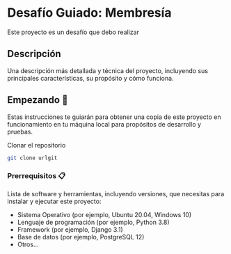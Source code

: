 # Desafío Guiado: Membresía

Este proyecto es un desafío que debo realizar

## Descripción

Una descripción más detallada y técnica del proyecto, incluyendo sus principales características, su propósito y cómo funciona.

## Empezando 🚀

Estas instrucciones te guiarán para obtener una copia de este proyecto en funcionamiento en tu máquina local para propósitos de desarrollo y pruebas.

Clonar el repositorio

```bash
git clone urlgit
```

### Prerrequisitos 📋

Lista de software y herramientas, incluyendo versiones, que necesitas para instalar y ejecutar este proyecto:

- Sistema Operativo (por ejemplo, Ubuntu 20.04, Windows 10)
- Lenguaje de programación (por ejemplo, Python 3.8)
- Framework (por ejemplo, Django 3.1)
- Base de datos (por ejemplo, PostgreSQL 12)
- Otros...
